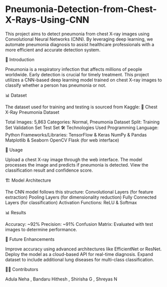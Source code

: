 # Pneumonia-Detection-from-Chest-X-Rays-Using-CNN

This project aims to detect pneumonia from chest X-ray images using Convolutional Neural Networks (CNN). By leveraging deep learning, we automate pneumonia diagnosis to assist healthcare professionals with a more efficient and accurate detection system.

📖 Introduction

Pneumonia is a respiratory infection that affects millions of people worldwide. Early detection is crucial for timely treatment. This project utilizes a CNN-based deep learning model trained on chest X-ray images to classify whether a person has pneumonia or not.

📊 Dataset

The dataset used for training and testing is sourced from Kaggle:
🔗 Chest X-Ray Pneumonia Dataset

Total Images: 5,863
Categories: Normal, Pneumonia
Dataset Split:
Training Set
Validation Set
Test Set
🛠 Technologies Used
Programming Language: Python
Frameworks/Libraries:
TensorFlow & Keras
NumPy & Pandas
Matplotlib & Seaborn
OpenCV
Flask (for web interface)


🚀 Usage

Upload a chest X-ray image through the web interface.
The model processes the image and predicts if pneumonia is detected.
View the classification result and confidence score.

🏗 Model Architecture

The CNN model follows this structure:
Convolutional Layers (for feature extraction)
Pooling Layers (for dimensionality reduction)
Fully Connected Layers (for classification)
Activation Functions: ReLU & Softmax

📊 Results

Accuracy: ~92%
Precision: ~91%
Confusion Matrix: Evaluated with test images to determine performance.

🔮 Future Enhancements

Improve accuracy using advanced architectures like EfficientNet or ResNet.
Deploy the model as a cloud-based API for real-time diagnosis.
Expand dataset to include additional lung diseases for multi-class classification.

👨‍💻 Contributors

Adula Neha ,
Bandaru Hithesh , 
Shirisha G , 
Shreyas N
